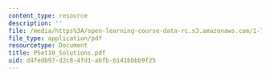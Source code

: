 ```yaml
---
content_type: resource
description: ''
file: /media/https%3A/open-learning-course-data-rc.s3.amazonaws.com/1-725j-chemicals-in-the-environment-fate-and-transport-fall-2004/d4fedb97d2c84fd1abfb6141bbbb9f25_PSet10_Solutions.pdf
file_type: application/pdf
resourcetype: Document
title: PSet10_Solutions.pdf
uid: d4fedb97-d2c8-4fd1-abfb-6141bbbb9f25
---
```

